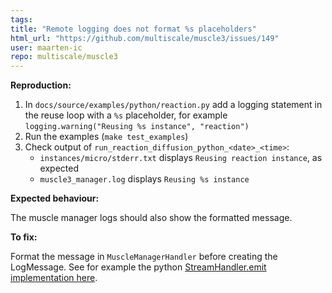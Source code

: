 ```yaml
---
tags: 
title: "Remote logging does not format %s placeholders"
html_url: "https://github.com/multiscale/muscle3/issues/149"
user: maarten-ic
repo: multiscale/muscle3
---
```


**Reproduction:**

1. In `docs/source/examples/python/reaction.py` add a logging statement in the reuse loop with a `%s` placeholder, for example `logging.warning("Reusing %s instance", "reaction")`
2. Run the examples (`make test_examples`)
3. Check output of `run_reaction_diffusion_python_<date>_<time>`:
   - `instances/micro/stderr.txt` displays `Reusing reaction instance`, as expected
   - `muscle3_manager.log` displays `Reusing %s instance`

**Expected behaviour:**

The muscle manager logs should also show the formatted message.

**To fix:**

Format the message in `MuscleManagerHandler` before creating the LogMessage. See for example the python [StreamHandler.emit implementation here](https://github.com/python/cpython/blob/b99ac1dbc081e4f2d2e68906e9c7c535e628611a/Lib/logging/__init__.py#L1098).